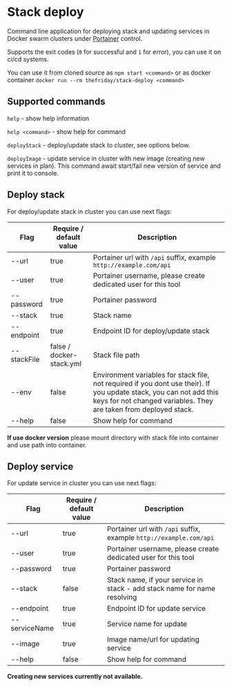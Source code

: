 # Stack deploy

Command line application for deploying stack and updating services in Docker 
swarm clusters under [Portainer](https://github.com/portainer/portainer) control.

Supports the exit codes (`0` for successful and `1` for error), you can use it on ci/cd systems.

You can use it from cloned source as `npm start <command>` or as docker container `docker run --rm thefriday/stack-deploy <command>`

## Supported commands

`help` - show help information

`help <command>` - show help for command

`deployStack` - deploy/update stack to cluster, see options below.

`deployImage` - update service in cluster with new image (creating new services in plan). This command await start/fail 
new version of service and print it to console.


## Deploy stack

For deploy/update stack in cluster you can use next flags:

| Flag | Require / default value | Description |
| -----| --------| ------------|
| --url| true | Portainer url with `/api` suffix, example `http://example.com/api`|
| --user| true| Portainer username, please create dedicated user for this tool |
| --password | true | Portainer password |
| --stack | true | Stack name |
| --endpoint | true | Endpoint ID for deploy/update stack |
| --stackFile | false / docker-stack.yml | Stack file path|
| --env | false | Environment variables for stack file, not required if you dont use their). If you update stack, you can not add this keys for not changed variables. They are taken from deployed stack.
| --help | false | Show help for command |

**If use docker version** please mount directory with stack file into container and use path into container.

## Deploy service

For update service in cluster you can use next flags:

| Flag | Require / default value | Description |
| -----| --------| ------------|
| --url| true | Portainer url with `/api` suffix, example `http://example.com/api`|
| --user| true| Portainer username, please create dedicated user for this tool |
| --password | true | Portainer password |
| --stack | false | Stack name, if your service in stack - add stack name for name resolving |
| --endpoint | true | Endpoint ID for update service |
| --serviceName | true | Service name for update |
| --image | true | Image name/url for updating service |
| --help | false | Show help for command |

**Creating new services currently not available.**